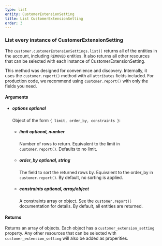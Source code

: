 ```yaml
---
type: list
entity: CustomerExtensionSetting 
title: List CustomerExtensionSetting 
order: 3
---
```


### List every instance of CustomerExtensionSetting 


The `customer.customerExtensionSettings.list()` returns all of the entities in the account, including `REMOVED` entities. It also returns all other resources that can be selected with each instance of CustomerExtensionSetting.

This method was designed for convenience and discovery. Internally, it uses the `customer.report()` method with all `attributes` fields included. For production code, we recommend using `customer.report()` with only the fields you need.


#### Arguments

- ##### options *optional*
    Object of the form `{ limit, order_by, constraints }`:
    - ##### limit *optional, number*
        Number of rows to return. Equivalent to the limit in `customer.report()`. Defaults to no limit.
    - ##### order_by *optional, string*
        The field to sort the returned rows by. Equivalent to the order_by in `customer.report()`. By default, no sorting is applied.
    - ##### constraints *optional, array/object*
        A constraints array or object. See the `customer.report()` documentation for details. By default, all entities are returned.


#### Returns

Returns an array of objects.
Each object has a `customer_extension_setting` property. Any other resources that can be selected with `customer_extension_setting` will also be added as properities.
